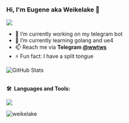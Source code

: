 
### Hi, I'm Eugene aka Weikelake 👋
<p align="left"> <img src="https://komarev.com/ghpvc/?username=weikelake&label=Profile%20views&color=0e75b6&style=plastic" </p>

- 🔭 I’m currently working on my telegram bot
- 🌱 I’m currently learning golang and ue4
- 📫 Reach me via **Telegram [@wwtws](https://t.me/wwtws)**
- ⚡ Fun fact: I have a split tongue
  
![GitHub Stats](https://github-readme-stats.vercel.app/api?username=weikelake&theme=radical)

  <br/>
  <b>🛠️&nbsp;&nbsp;Languages&nbsp;and&nbsp;Tools:</b>
  <br/>
  <p align="left">
    <a href="https://skillicons.dev">
      <img src="https://skillicons.dev/icons?i=linux,git,docker,go,cpp,cs,html,css,js,qt,visualstudio,unreal,unity,arduino,bash" />
    </a>
  </p>
 <p><img align="left" src="https://github-readme-stats.vercel.app/api/top-langs?username=weikelake&show_icons=true&theme=tokyonight&locale=en&layout=compact" alt="weikelake" /></p>
